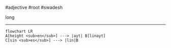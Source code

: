  #adjective  #root #swadesh

long

***
```mermaid  
flowchart LR
A[height <sub>en</sub>] ---> |ayt| B[linayt]
C[sin <sub>es</sub>] ---> |lin|B
```